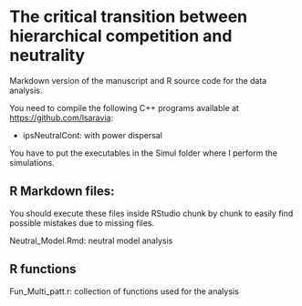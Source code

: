 # The critical transition between hierarchical competition and neutrality 

Markdown version of the manuscript and R source code for the data analysis. 

You need to compile the following C++ programs available at <https://github.com/lsaravia>:

+ ipsNeutralCont: with power dispersal

You have to put the executables in the Simul folder where I perform the simulations. 

## R Markdown files:

You should execute these files inside RStudio chunk by chunk to easily find possible mistakes
due to missing files.
  
Neutral_Model.Rmd: neutral model analysis


## R functions

Fun_Multi_patt.r: collection of functions used for the analysis




